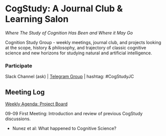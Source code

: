 # CogStudy: A Journal Club & Learning Salon
*Where The Study of Cognition Has Been and Where it May Go*

Cognition Study Group  - weekly meetings, journal club, and projects looking at the scope, history & philosophy, and trajectory of classic cognitive science and new horizons for studying natural and artificial intelligence. 
### Participate
Slack Channel (ask) | [Telegram Group](https://t.me/joinchat/BLYFqxxQHlnYeIc1ln3_fg) | hashtag: #CogStudyJC



## Meeting Log
[Weekly Agenda: Project Board](https://github.com/jesparent/CogStudy/projects/1)

09-09 First Meeting: Introduction and review of previous CogStudy discussions. 
* Nunez et al: What happened to Cognitive Science?
